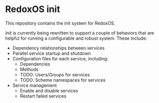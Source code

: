 # RedoxOS init
This repository contains the init system for RedoxOS.

Init is currently being rewritten to support a couple of behaviors that are helpful for running a configurable and robust system. These include:
- Dependency relationships between services
- Parallel service startup and shutdown
- Configuration files for each service, including:
  - Dependencies
  - Methods
  - TODO: Users/Groups for services
  - TODO: Scheme namespaces for services
- Service management
  - Enable and disable services
  - Restart failed services

